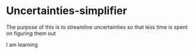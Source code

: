 # Uncertainties-simplifier
The purpose of this is to streamline uncertainties so that less time is spent on figuring them out

I am learning
